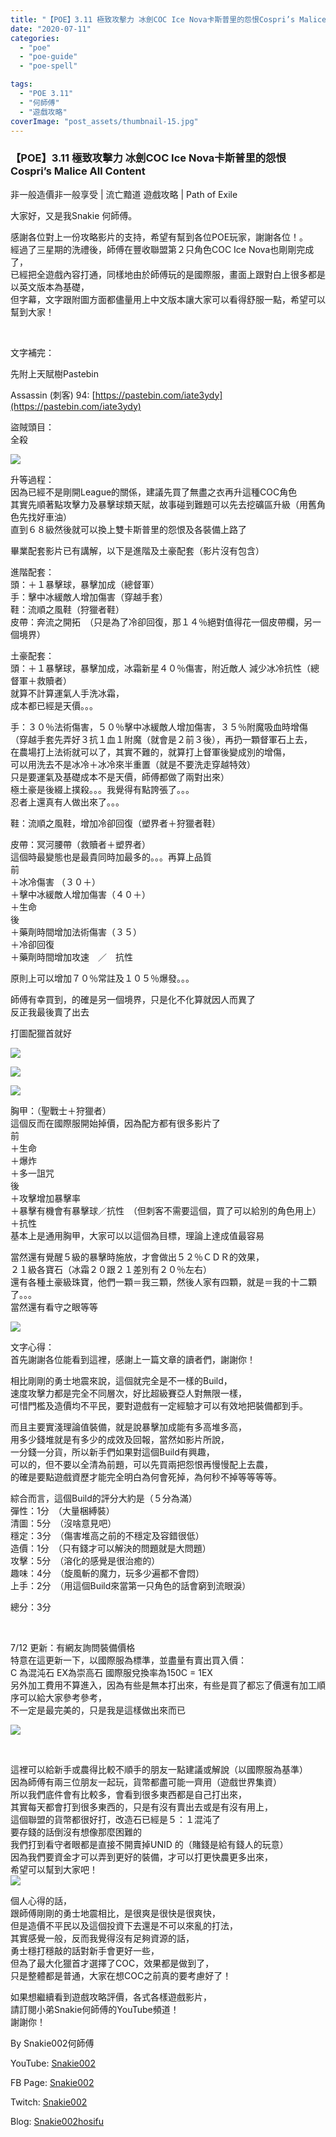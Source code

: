 ```yaml
---
title: "【POE】3.11 極致攻擊力 冰劍COC Ice Nova卡斯普里的怨恨Cospri’s Malice All Content | 非一般造價非一般享受 | 流亡黯道 遊戲攻略 | Path of Exile"
date: "2020-07-11"
categories: 
  - "poe"
  - "poe-guide"
  - "poe-spell"

tags: 
  - "POE 3.11"
  - "何師傅"
  - "遊戲攻略"
coverImage: "post_assets/thumbnail-15.jpg"
---
```


### 【POE】3.11 極致攻擊力 冰劍COC Ice Nova卡斯普里的怨恨 Cospri’s Malice All Content  


非一般造價非一般享受 | 流亡黯道 遊戲攻略 | Path of Exile

  
大家好，又是我Snakie 何師傅。  

  
感謝各位對上一份攻略影片的支持，希望有幫到各位POE玩家，謝謝各位！。  
經過了三星期的洗禮後，師傅在豐收聯盟第２只角色COC Ice Nova也剛剛完成了，  
已經把全遊戲內容打通，同樣地由於師傅玩的是國際服，畫面上跟對白上很多都是以英文版本為基礎，  
但字幕，文字跟附圖方面都儘量用上中文版本讓大家可以看得舒服一點，希望可以幫到大家！  

  
   

  
文字補完：  

  
先附上天賦樹Pastebin  

  
Assassin (刺客) 94: [https://pastebin.com/iate3ydy](https://pastebin.com/iate3ydy)  

  
盜賊頭目：  
全殺  

  
![](post_assets/TRADE-1-1024x383.png)  

  
升等過程：  
因為已經不是剛開League的關係，建議先買了無盡之衣再升這種COC角色  
其實先順著點攻擊力及暴擊球類天賦，故事碰到難題可以先去挖礦區升級（用舊角色先找好車油）  
直到６８級然後就可以換上雙卡斯普里的怨恨及各裝備上路了  

  
畢業配套影片已有講解，以下是進階及土豪配套（影片沒有包含）  

  
進階配套：  
頭：＋１暴擊球，暴擊加成（總督軍）  
手：擊中冰緩敵人增加傷害（穿越手套）  
鞋：流順之風鞋（狩獵者鞋）  
皮帶：奔流之開拓　（只是為了冷卻回復，那１４％絕對值得花一個皮帶欄，另一個境界）  

  
土豪配套：  
頭：＋１暴擊球，暴擊加成，冰霜新星４０％傷害，附近敵人 減少冰冷抗性（總督軍＋救贖者）  
就算不計算運氣人手洗冰霜，  
成本都已經是天價。。。  

  
手：３０％法術傷害，５０％擊中冰緩敵人增加傷害，３５％附魔吸血時增傷  
（穿越手套先弄好３抗１血１附魔（就會是２前３後），再扔一顆督軍石上去，  
在農場打上法術就可以了，其實不難的，就算打上督軍後變成別的增傷，  
可以用洗去不是冰冷＋冰冷來半重置（就是不要洗走穿越特效）  
只是要運氣及基礎成本不是天價，師傅都做了兩對出來）  
極土豪是後綴上撲殺。。。我覺得有點誇張了。。。  
忍者上還真有人做出來了。。。  

  
鞋：流順之風鞋，增加冷卻回復（塑界者＋狩獵者鞋）  

  
皮帶：冥河腰帶（救贖者＋塑界者）  
這個時最變態也是最貴同時加最多的。。。再算上品質  
前  
＋冰冷傷害 （３０＋）  
＋擊中冰緩敵人增加傷害（４０＋）  
＋生命  
後  
＋藥劑時間增加法術傷害（３５）  
＋冷卻回復  
＋藥劑時間增加攻速　／　抗性  

  
原則上可以增加７０％常註及１０５％爆發。。。  

  
師傅有幸買到，的確是另一個境界，只是化不化算就因人而異了  
反正我最後賣了出去  

  
打圖配獵首就好  

  
![](post_assets/JEWEL-3-288x300.png)  

  
![](post_assets/JEWEL-2-300x295.png)  

  
![](post_assets/JEWEL-1-252x300.png)  

  
胸甲：（聖戰士＋狩獵者）  
這個反而在國際服開始掉價，因為配方都有很多影片了  
前  
＋生命  
＋爆炸  
＋多一詛咒  
後  
＋攻擊增加暴擊率  
＋暴擊有機會有暴擊球／抗性　（但刺客不需要這個，買了可以給別的角色用上）  
＋抗性  
基本上是通用胸甲，大家可以以這個為目標，理論上達成值最容易  

  
當然還有覺醒５級的暴擊時施放，才會做出５２％ＣＤＲ的效果，  
２１級各寶石（冰霜２０跟２１差別有２０％左右）  
還有各種土豪級珠寶，他們一顆＝我三顆，然後人家有四顆，就是＝我的十二顆了。。。  
當然還有看守之眼等等  

  
![](post_assets/COC-STAT-334x1024.png)  

  
文字心得：  
首先謝謝各位能看到這裡，感謝上一篇文章的讀者們，謝謝你！  

  
相比剛剛的勇士地震來說，這個就完全是不一樣的Build，  
速度攻擊力都是完全不同層次，好比超級賽亞人對無限一樣，  
可惜門檻及造價均不平民，要對遊戲有一定經驗才可以有效地把裝備都到手。  

  
而且主要實淺理論值裝備，就是說暴擊加成能有多高堆多高，  
用多少錢堆就是有多少的成效及回報，當然如影片所說，  
一分錢一分貨，所以新手們如果對這個Build有興趣，  
可以的，但不要以全清為前題，可以先買兩把怨恨再慢慢配上去農，  
的確是要點遊戲資歷才能完全明白為何會死掉，為何秒不掉等等等等。  

  
綜合而言，這個Build的評分大約是（５分為滿）  
彈性：1分　（大量梱縛裝）  
清圖：5分　（沒啥意見吧）  
穩定：3分　（傷害堆高之前的不穩定及容錯很低）  
造價：1分　（只有錢才可以解決的問題就是大問題）  
攻擊：5分　（溶化的感覺是很治癒的）  
趣味：4分　（旋風斬的魔力，玩多少遍都不會悶）  
上手：2分　（用這個Build來當第一只角色的話會窮到流眼淚）  

  
總分：3分  

  
   

  
7/12 更新：有網友詢問裝備價格  
特意在這更新一下，以國際服為標準，並盡量有賣出買入價：  
C 為混沌石 EX為崇高石 國際服兌換率為150C = 1EX  
另外加工費用不算進入，因為有些是無本打出來，有些是買了都忘了價還有加工順序可以給大家參考參考，  
不一定是最完美的，只是我是這樣做出來而已  

  
![](post_assets/PRICE.png)  

  
   

  
這裡可以給新手或農得比較不順手的朋友一點建議或解說（以國際服為基準）  
因為師傅有兩三位朋友一起玩，貨幣都盡可能一齊用（遊戲世界集資）  
所以我們底件會有比較多，會看到很多東西都是自己打出來，  
其實每天都會打到很多東西的，只是有沒有賣出去或是有沒有用上，  
這個聯盟的貨幣都很好打，改造石已經是５：１混沌了  
要存錢的話倒沒有想像那麼困難的  
我們打到看守者眼都是直接不開賣掉UNID 的（賭錢是給有錢人的玩意）  
因為我們要資金才可以弄到更好的裝備，才可以打更快農更多出來，  
希望可以幫到大家吧！  
![](post_assets/2.mp4_snapshot_04.04.530-1024x576.jpg)  

  
個人心得的話，  
跟師傅剛剛的勇士地震相比，是很爽是很快是很爽快，  
但是造價不平民以及這個投資下去還是不可以來亂的打法，  
其實感覺一般，反而我覺得沒有足夠資源的話，  
勇士穩打穩敲的話對新手會更好一些，  
但為了最大化獵首才選擇了COC，效果都是做到了，  
只是整體都是普通，大家在想COC之前真的要考慮好了！  

  
如果想繼續看到遊戲攻略評價，各式各樣遊戲影片，  
請訂閱小弟Snakie何師傅的YouTube頻道！  
謝謝你！  

  
By Snakie002何師傅  

  
YouTube: [Snakie002](https://www.youtube.com/channel/UCDOMLG_RBSoqVHK3sIYJeLA)  

  
FB Page: [Snakie002](https://www.facebook.com/Snakie002/)  

  
Twitch: [Snakie002](https://www.twitch.tv/snakie002/)  

  
Blog: [Snakie002hosifu](https://snakie002hosifu.blog)
